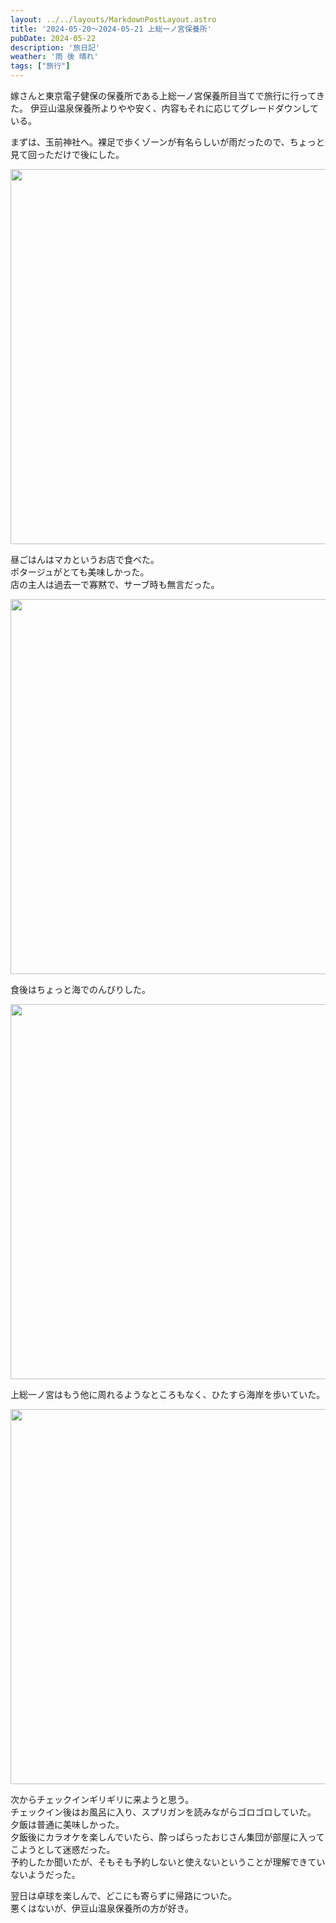 ```yaml
---
layout: ../../layouts/MarkdownPostLayout.astro
title: '2024-05-20～2024-05-21 上総一ノ宮保養所'
pubDate: 2024-05-22
description: '旅日記'
weather: '雨 後 晴れ'
tags: ["旅行"]
---
```


嫁さんと東京電子健保の保養所である上総一ノ宮保養所目当てで旅行に行ってきた。 
伊豆山温泉保養所よりやや安く、内容もそれに応じてグレードダウンしている。

まずは、玉前神社へ。裸足で歩くゾーンが有名らしいが雨だったので、ちょっと見て回っただけで後にした。

<img src="https://images.prismic.io/peasysblog/ZuggFLVsGrYSvZIY_IMG_9966.JPG?auto=format,compress" width="600">

昼ごはんはマカというお店で食べた。  
ポタージュがとても美味しかった。  
店の主人は過去一で寡黙で、サーブ時も無言だった。

<img src="https://images.prismic.io/peasysblog/ZuggE7VsGrYSvZIX_IMG_9972.JPG?auto=format,compress" width="600">


食後はちょっと海でのんびりした。

<img src="https://images.prismic.io/peasysblog/ZuggFrVsGrYSvZIb_IMG_9977.JPG?auto=format,compress" width="600">

上総一ノ宮はもう他に周れるようなところもなく、ひたすら海岸を歩いていた。

<img src="https://images.prismic.io/peasysblog/ZuggFbVsGrYSvZIZ_IMG_4476.jpg?auto=format,compress" width="600">

次からチェックインギリギリに来ようと思う。    
チェックイン後はお風呂に入り、スプリガンを読みながらゴロゴロしていた。  
夕飯は普通に美味しかった。  
夕飯後にカラオケを楽しんでいたら、酔っぱらったおじさん集団が部屋に入ってこようとして迷惑だった。  
予約したか聞いたが、そもそも予約しないと使えないということが理解できていないようだった。


翌日は卓球を楽しんで、どこにも寄らずに帰路についた。  
悪くはないが、伊豆山温泉保養所の方が好き。

　